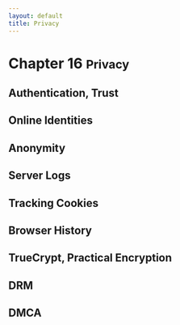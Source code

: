 ```yaml
---
layout: default
title: Privacy
---
```


<div class="page-header">
    <h1>Chapter 16 <small>Privacy</small></h1>
</div>

## Authentication, Trust

## Online Identities

## Anonymity

## Server Logs

## Tracking Cookies

## Browser History

## TrueCrypt, Practical Encryption

## DRM

## DMCA
